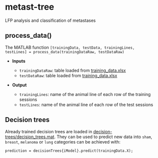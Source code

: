 # metast-tree

LFP analysis and classification of metastases

## process_data()

The MATLAB function `[trainingData, testData, trainingLines, testLines] = process_data(trainingDataRaw, testDataRaw)` 

* **Inputs**
	- `trainingDataRaw`: table loaded from [training_data.xlsx](https://github.com/PridaLab/metast-tree/blob/main/data/training_data.xlsx)
	- `testDataRaw`: table loaded from [training_data.xlsx](https://github.com/PridaLab/metast-tree/blob/main/data/test_data.xlsx)

* **Output**
	- `trainingLines`: name of the animal line of each row of the training sessions
	- `testLines`: name of the animal line of each row of the test sessions

## Decision trees

Already trained decision trees are loaded in [decision-trees/decision_trees.mat](https://github.com/PridaLab/metast-tree/blob/main/decision-trees/decision_trees.mat). They can be used to predict new data into `sham`, `breast`, `melanoma` or `lung` categories can be achieved with:

```
prediction = decisionTrees{iModel}.predict(trainingData.X);
```

